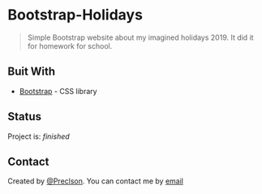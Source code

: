 # Bootstrap-Holidays
> Simple Bootstrap website about my imagined holidays 2019. It did it for homework for school.

## Buit With
* [Bootstrap](https://getbootstrap.com/) - CSS library

## Status
Project is: _finished_

## Contact
Created by [@Preclson](https://github.com/Preclson). You can contact me by [email](mailto:reclikp@gmail.com?subject=[GitHub]%20WPF-UserManagementApp)
